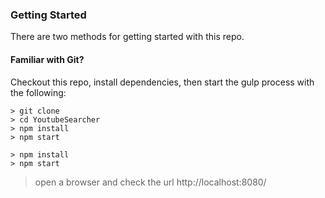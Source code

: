 
### Getting Started

There are two methods for getting started with this repo.

#### Familiar with Git?
Checkout this repo, install dependencies, then start the gulp process with the following:

```
> git clone
> cd YoutubeSearcher
> npm install
> npm start
```
```
> npm install
> npm start
```
> open a browser and check the url
http://localhost:8080/